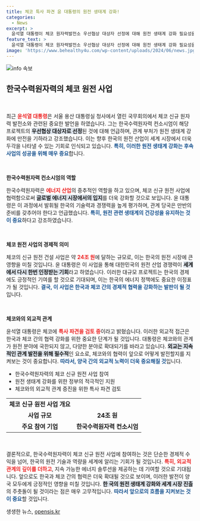 ```yaml
---
title: 체코 특사 파견 윤 대통령의 원전 생태계 강화!
categories:
  - News
excerpt: >
  윤석열 대통령이 체코 원자력발전소 우선협상 대상자 선정에 대해 원전 생태계 강화 필요성을 강조하며, 특사 파견을 검토 중이라고 밝혔습니다. 한국의 원전 산업 경쟁력에 대한 자신감을 드러냈습니다.
feature_text: >
  윤석열 대통령이 체코 원자력발전소 우선협상 대상자 선정에 대해 원전 생태계 강화 필요성을 강조하며, 특사 파견을 검토 중이라고 밝혔습니다. 한국의 원전 산업 경쟁력에 대한 자신감을 드러냈습니다.
image: 'https://www.behealthy4u.com/wp-content/uploads/2024/06/news.jpg'
---
```


<p><img src="https://www.behealthy4u.com/wp-content/uploads/2024/06/news.jpg" alt="info 속보" /></p>

<h2 data-ke-size="size26">한국수력원자력의 체코 원전 사업</h2>

<p data-ke-size="size16">&nbsp;</p>

<p data-ke-size="size16">최근 <b><span style="color: #ee2323;">윤석열 대통령</span></b>은 서울 용산 대통령실 청사에서 열린 국무회의에서 체코 신규 원자력 발전소와 관련된 중요한 발언을 하였습니다. 그는 한국수력원자력 컨소시엄이 해당 프로젝트의 <b><span style="background-color: #21538527;">우선협상 대상자로 선정</span></b>된 것에 대해 언급하며, 관계 부처가 원전 생태계 강화에 만전을 기하라고 강조했습니다. 이는 향후 한국의 원전 산업이 세계 시장에서 더욱 두각을 나타낼 수 있는 기회로 인식되고 있습니다. <b><span style="color: #1a5490;">특히, 이러한 원전 생태계 강화는 후속 사업의 성공을 위해 매우 중요</span></b>합니다.</p>

<p data-ke-size="size16">&nbsp;</p>

<p><b>한국수력원자력 컨소시엄의 역할</b></p>

<p data-ke-size="size16">한국수력원자력은 <b><span style="color: #ee2323;">에너지 산업</span></b>의 중추적인 역할을 하고 있으며, 체코 신규 원전 사업에 협력함으로써 <b><span style="background-color: #21538527;">글로벌 에너지 시장에서의 입지</span></b>를 더욱 강화할 것으로 보입니다. 윤 대통령은 이 과정에서 발휘될 한국의 기술력과 경쟁력을 높게 평가하며, 관계 당국은 만반의 준비를 갖추어야 한다고 언급했습니다. <b><span style="color: #1a5490;">특히, 원전 관련 생태계의 건강성을 유지하는 것이 중요</span></b>하다고 강조하였습니다.</p>

<p data-ke-size="size16">&nbsp;</p>

<p><b>체코 원전 사업의 경제적 의미</b></p>

<p data-ke-size="size16">체코의 신규 원전 건설 사업은 약 <b><span style="color: #ee2323;">24조 원</span></b>에 달하는 규모로, 이는 한국의 원전 시장에 큰 영향을 미칠 것입니다. 윤 대통령은 이 사업을 통해 대한민국의 원전 산업 경쟁력이 <b><span style="background-color: #21538527;">세계에서 다시 한번 인정받는 기회</span></b>라고 하였습니다. 이러한 대규모 프로젝트는 한국의 경제에도 긍정적인 기여를 할 것으로 기대되며, 이는 한국의 에너지 정책에도 중요한 이정표가 될 것입니다. <b><span style="color: #1a5490;">결국, 이 사업은 한국과 체코 간의 경제적 협력을 강화하는 발판이 될 것</span></b>입니다.</p>

<p data-ke-size="size16">&nbsp;</p>

<p><b>체코와의 외교적 관계</b></p>

<p data-ke-size="size16">윤석열 대통령은 체코에 <b><span style="color: #ee2323;">특사 파견을 검토 중</span></b>이라고 밝혔습니다. 이러한 외교적 접근은 한국과 체코 간의 협력 강화를 위한 중요한 단계가 될 것입니다. 대통령은 체코와의 관계가 원전 분야에 국한되지 않고, 다양한 분야로 확대되기를 바라고 있습니다. <b><span style="background-color: #21538527;">외교는 지속적인 관계 발전을 위해 필수적</span></b>인 요소로, 체코와의 협력이 앞으로 어떻게 발전할지를 지켜보는 것이 중요합니다. <b><span style="color: #1a5490;">따라서, 양국 간의 외교적 노력이 더욱 중요해질 것</span></b>입니다.</p>

<ul>
    <li>한국수력원자력의 체코 신규 원전 사업 참여</li>
    <li>원전 생태계 강화를 위한 정부의 적극적인 지원</li>
    <li>체코와의 외교적 관계 증진을 위한 특사 파견 검토</li>
</ul>

<table style="width:100%">
    <tr>
        <td style="text-align: center; height: 17px;"><b>체코 신규 원전 사업 개요</b></td>
    </tr>
    <tr>
        <td style="text-align: center; height: 17px;"><b>사업 규모</b></td>
        <td style="text-align: center; height: 17px;"><b>24조 원</b></td>
    </tr>
    <tr>
        <td style="text-align: center; height: 17px;"><b>주요 참여 기업</b></td>
        <td style="text-align: center; height: 17px;"><b>한국수력원자력 컨소시엄</b></td>
    </tr>
</table>

<p data-ke-size="size16">&nbsp;</p>

<p data-ke-size="size16">결론적으로, 한국수력원자력이 체코 신규 원전 사업에 참여하는 것은 단순한 경제적 수익을 넘어, 한국의 원전 기술과 역량을 세계에 알리는 기회가 될 것입니다. <b><span style="color: #ee2323;">특히, 외교적 관계의 깊이를 더하고</span></b>, 지속 가능한 에너지 솔루션을 제공하는 데 기여할 것으로 기대됩니다. 앞으로도 한국과 체코 간의 협력은 더욱 확대될 것으로 보이며, 이러한 발전이 양국 모두에게 긍정적인 영향을 미칠 것입니다. <b><span style="background-color: #21538527;">한 국의 원전 생태계 강화와 세계 시장 진출</span></b>의 주춧돌이 될 것이라는 점은 매우 고무적입니다. <b><span style="color: #1a5490;">따라서 앞으로의 흐름을 지켜보는 것이 중요</span></b>할 것입니다.</p>
생생한 뉴스, <a href="https://opensis.kr" rel="dofollow">opensis.kr</a>


